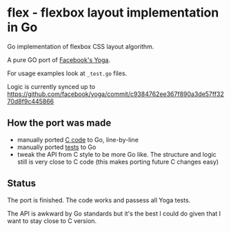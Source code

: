 # flex - flexbox layout implementation in Go

Go implementation of flexbox CSS layout algorithm.

A pure GO port of [Facebook's Yoga](https://github.com/facebook/yoga).

For usage examples look at `_test.go` files.

Logic is currently synced up to  https://github.com/facebook/yoga/commit/c9384762ee367f890a3de57ff3270d8f9c445866

## How the port was made

* manually ported [C code](https://github.com/facebook/yoga/tree/master/yoga) to Go, line-by-line
* manually ported [tests](https://github.com/facebook/yoga/tree/master/tests) to Go
* tweak the API from C style to be more Go like. The structure and logic still is very close to C code (this makes porting future C changes easy)

## Status

The port is finished. The code works and passess all Yoga tests.

The API is awkward by Go standards but it's the best I could do given that I want to stay close to C version.
